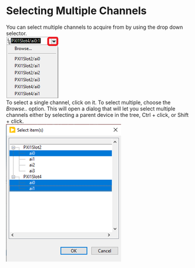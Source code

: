 # Selecting Multiple Channels

You can select multiple channels to acquire from by using the drop down selector.  
![Channel Dropdown](../meas-images/daqmx-control-dropdown.png)  
To select a single channel, click on it. To select multiple, choose the *Browse..* option. This will open a dialog that will let you select multiple channels either by selecting a parent device in the tree, Ctrl + click, or Shift + click.  
![Multi selection](../meas-images/daqmx-control-multi-selection.png)